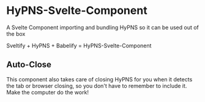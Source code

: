 # HyPNS-Svelte-Component
A Svelte Component importing and bundling HyPNS so it can be used out of the box

Sveltify + HyPNS + Babelify = HyPNS-Svelte-Component

## Auto-Close

This component also takes care of closing HyPNS for you when it detects the tab or browser closing, so you don't have to remember to include it. Make the computer do the work!

